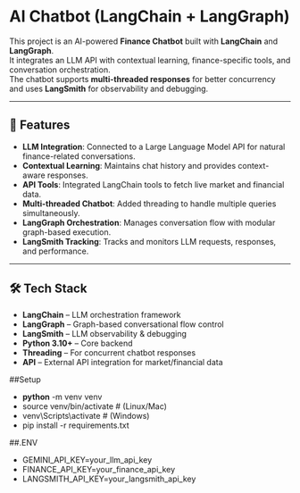 # AI Chatbot (LangChain + LangGraph)

This project is an AI-powered **Finance Chatbot** built with **LangChain** and **LangGraph**.  
It integrates an LLM API with contextual learning, finance-specific tools, and conversation orchestration.  
The chatbot supports **multi-threaded responses** for better concurrency and uses **LangSmith** for observability and debugging.  

---

## 🚀 Features
- **LLM Integration**: Connected to a Large Language Model API for natural finance-related conversations.  
- **Contextual Learning**: Maintains chat history and provides context-aware responses.  
- **API Tools**: Integrated LangChain tools to fetch live market and financial data.  
- **Multi-threaded Chatbot**: Added threading to handle multiple queries simultaneously.  
- **LangGraph Orchestration**: Manages conversation flow with modular graph-based execution.  
- **LangSmith Tracking**: Tracks and monitors LLM requests, responses, and performance.  

---

## 🛠️ Tech Stack
- **LangChain** – LLM orchestration framework  
- **LangGraph** – Graph-based conversational flow control  
- **LangSmith** – LLM observability & debugging  
- **Python 3.10+** – Core backend  
- **Threading** – For concurrent chatbot responses  
- **API** – External API integration for market/financial data  

##Setup
- **python** -m venv venv
- source venv/bin/activate   # (Linux/Mac)
- venv\Scripts\activate      # (Windows)
- pip install -r requirements.txt

##.ENV
- GEMINI_API_KEY=your_llm_api_key
- FINANCE_API_KEY=your_finance_api_key
- LANGSMITH_API_KEY=your_langsmith_api_key
